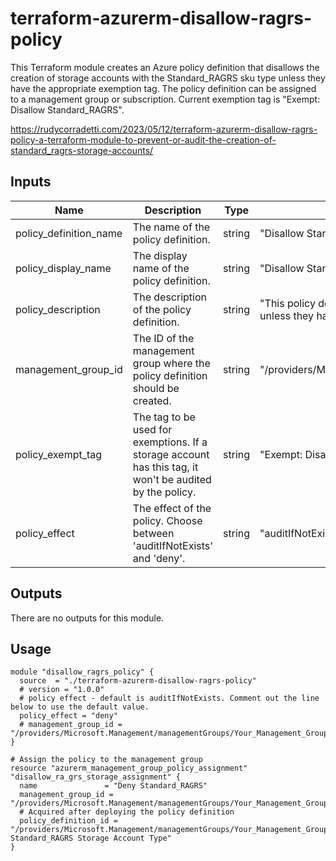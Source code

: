 terraform-azurerm-disallow-ragrs-policy
===============================================


This Terraform module creates an Azure policy definition that disallows the creation of storage accounts with the Standard_RAGRS sku type unless they have the appropriate exemption tag. The policy definition can be assigned to a management group or subscription. Current exemption tag is "Exempt: Disallow Standard_RAGRS".

https://rudycorradetti.com/2023/05/12/terraform-azurerm-disallow-ragrs-policy-a-terraform-module-to-prevent-or-audit-the-creation-of-standard_ragrs-storage-accounts/


Inputs
------

| Name                     | Description                                                                                                                | Type   | Default                                         | Required |
|--------------------------|----------------------------------------------------------------------------------------------------------------------------|--------|-------------------------------------------------|----------|
| policy_definition_name   | The name of the policy definition.                                                                                         | string | "Disallow Standard_RAGRS Storage Account Type"  | no       |
| policy_display_name      | The display name of the policy definition.                                                                                 | string | "Disallow Standard_RAGRS Storage Account Type"  | no       |
| policy_description       | The description of the policy definition.                                                                                  | string | "This policy definition denies the creation of Standard_RAGRS storage accounts unless they have the tag - Exempt: Disallow Standard_RAGRS" | no |
| management_group_id      | The ID of the management group where the policy definition should be created.                                             | string | "/providers/Microsoft.Management/managementGroups/Your_Management_Group_ID | yes |
| policy_exempt_tag        | The tag to be used for exemptions. If a storage account has this tag, it won't be audited by the policy.                   | string | "Exempt: Disallow Standard_RAGRS"               | no       |
| policy_effect            | The effect of the policy. Choose between 'auditIfNotExists' and 'deny'.                                                    | string | "auditIfNotExists"                              | no       |

Outputs
-------

There are no outputs for this module.

Usage
-----

```hcl
module "disallow_ragrs_policy" {
  source  = "./terraform-azurerm-disallow-ragrs-policy"
  # version = "1.0.0"
  # policy effect - default is auditIfNotExists. Comment out the line below to use the default value.
  policy_effect = "deny"
  # management_group_id = "/providers/Microsoft.Management/managementGroups/Your_Management_Group_ID"
}

# Assign the policy to the management group
resource "azurerm_management_group_policy_assignment" "disallow_ra_grs_storage_assignment" {
  name               = "Deny Standard_RAGRS"
  management_group_id = "/providers/Microsoft.Management/managementGroups/Your_Management_Group_ID"
  # Acquired after deploying the policy definition
  policy_definition_id = "/providers/Microsoft.Management/managementGroups/Your_Management_Group_ID/providers/Microsoft.Authorization/policyDefinitions/Disallow Standard_RAGRS Storage Account Type"
}
